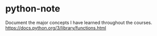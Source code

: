 # python-note
Document the major concepts I have learned throughout the courses. <br>
https://docs.python.org/3/library/functions.html
